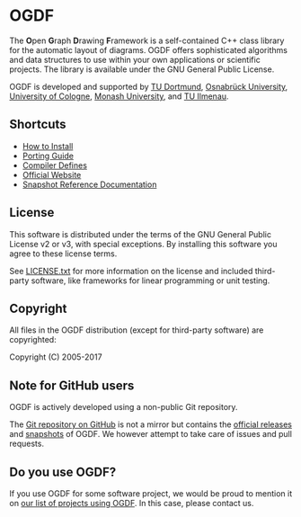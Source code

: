 # OGDF

The **O**pen **G**raph **D**rawing **F**ramework is a self-contained C++ class library
for the automatic layout of diagrams. OGDF offers sophisticated algorithms and
data structures to use within your own applications or scientific projects.
The library is available under the GNU General Public License.

OGDF is developed and supported by [TU Dortmund](http://ls11-www.cs.uni-dortmund.de/),
[Osnabrück University](http://www.inf.uni-osnabrueck.de/theoinf),
[University of Cologne](http://www.informatik.uni-koeln.de/ls_juenger/),
[Monash University](http://www.infotech.monash.edu.au/about/schools/caulfield/),
and [TU Ilmenau](http://www.tu-ilmenau.de/dma/).

## Shortcuts

* [How to Install](doc/build.md)
* [Porting Guide](doc/porting.md)
* [Compiler Defines](doc/defines.md)
* [Official Website](http://ogdf.net/)
* [Snapshot Reference Documentation](http://ogdf.github.io/doc/ogdf-snapshot/)

## License

This software is distributed under the terms of the GNU
General Public License v2 or v3, with special exceptions.
By installing this software you agree to these license terms.

See [LICENSE.txt](LICENSE.txt) for more information on the license and
included third-party software, like frameworks for
linear programming or unit testing.

## Copyright

All files in the OGDF distribution (except for third-party
software) are copyrighted:

Copyright (C) 2005-2017

## Note for GitHub users

OGDF is actively developed using a non-public Git repository.

The [Git repository on GitHub](https://github.com/ogdf/ogdf) is not a
mirror but contains the [official releases](http://ogdf.net/doku.php/tech:download)
and [snapshots](http://ogdf.net/doku.php/tech:download#download_snapshots)
of OGDF.
We however attempt to take care of issues and pull requests.

## Do you use OGDF?

If you use OGDF for some software project, we would be proud to mention it on
[our list of projects using OGDF](http://ogdf.net/doku.php/project:external).
In this case, please contact us.
